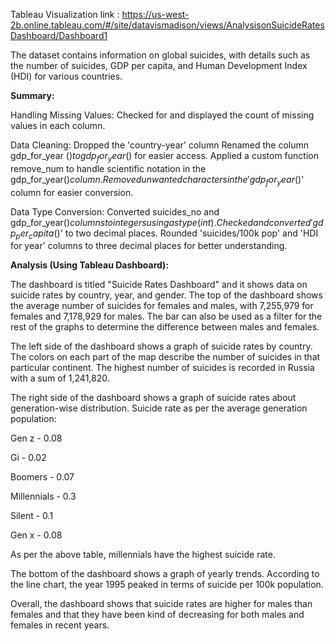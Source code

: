 Tableau Visualization link : https://us-west-2b.online.tableau.com/#/site/datavismadison/views/AnalysisonSuicideRatesDashboard/Dashboard1

The dataset contains information on global suicides, with details such as the number of suicides, GDP per capita, and Human Development Index (HDI) for various countries.

**Summary:** 

Handling Missing Values:
Checked for and displayed the count of missing values in each column.

Data Cleaning:
Dropped the 'country-year' column
Renamed the column gdp_for_year ($) to gdp_for_year($) for easier access.
Applied a custom function remove_num to handle scientific notation in the gdp_for_year($) column.
Removed unwanted characters in the 'gdp_for_year($)' column for easier conversion.

Data Type Conversion:
Converted suicides_no and gdp_for_year($) columns to integers using astype(int).
Checked and converted 'gdp_per_capita ($)' to two decimal places.
Rounded 'suicides/100k pop' and 'HDI for year' columns to three decimal places for better understanding.

**Analysis (Using Tableau Dashboard):** 

The dashboard is titled "Suicide Rates Dashboard" and it shows data on suicide rates by country, year, and gender. The top of the dashboard shows the average number of suicides for females and males, with 7,255,979 for females and 7,178,929 for males. The bar can also be used as a filter for the rest of the graphs to determine the difference between males and females.

The left side of the dashboard shows a graph of suicide rates by country. The colors on each part of the map describe the number of suicides in that particular continent. The highest number of suicides is recorded in Russia with a sum of 1,241,820.

The right side of the dashboard shows a graph of suicide rates about generation-wise distribution. 
Suicide rate as per the average generation population:

Gen z - 0.08

Gi - 0.02

Boomers - 0.07

Millennials - 0.3

Silent - 0.1

Gen x - 0.08

As per the above table, millennials have the highest suicide rate.

The bottom of the dashboard shows a graph of yearly trends. According to the line chart, the year 1995 peaked in terms of suicide per 100k population.

Overall, the dashboard shows that suicide rates are higher for males than females and that they have been kind of decreasing for both males and females in recent years. 
 
